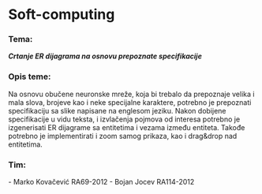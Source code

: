 # Soft-computing

<h3> Tema: </h3>
  <i><b> Crtanje ER dijagrama na osnovu prepoznate specifikacije </b></i>

<h3> Opis teme: </h3>
  Na osnovu obučene neuronske mreže, koja bi trebalo da prepoznaje velika i mala slova, brojeve kao i neke specijalne karaktere, 
  potrebno je prepoznati specifikaciju sa slike napisane na englesom jeziku.
  Nakon dobijene specifikacije u vidu teksta, i izvlačenja pojmova od interesa potrebno je izgenerisati ER dijagrame 
  sa entitetima i vezama između entiteta. Takođe potrebno je implementirati i zoom samog prikaza, kao i drag&drop nad entitetima.
  
<h3> Tim: </h3>
  - Marko Kovačević RA69-2012
  - Bojan Jocev RA114-2012
